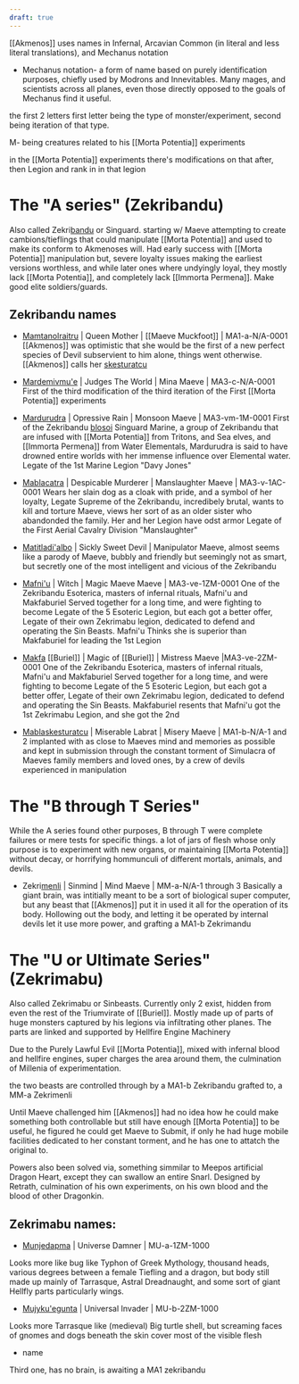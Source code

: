 ```yaml
---
draft: true
---
```



[[Akmenos]] uses names in Infernal, Arcavian Common (in literal and less literal translations), and Mechanus notation

- Mechanus notation- a form of name based on purely identification purposes, chiefly used by Modrons and Innevitables. Many mages, and scientists across all planes, even those directly opposed to the goals of Mechanus find it useful.

the first 2 letters first letter being the type of monster/experiment, second being iteration of that type.

M- being creatures related to his [[Morta Potentia]] experiments

in the [[Morta Potentia]] experiments there's modifications on that after, then Legion and rank in in that legion

# The "A series" (Zekribandu)
Also called Zekri[bandu](https://la-lojban.github.io/sutysisku/lojban/index.html#seskari=cnano&sisku=bandu&bangu=en&versio=masno) or Singuard. starting w/ Maeve attempting to create cambions/tieflings that could manipulate [[Morta Potentia]] and used to make its conform to Akmenoses will. Had early success with [[Morta Potentia]] manipulation but, severe loyalty issues making the earliest versions worthless, and while later ones where undyingly loyal, they mostly lack [[Morta Potentia]], and completely lack [[Immorta Permena]]. Make good elite soldiers/guards.




## Zekribandu names

- [Mamta](https://la-lojban.github.io/sutysisku/lojban/index.html#seskari=cnano&sisku=zbalermorna&bangu=en&versio=masno)[nolraitru](https://la-lojban.github.io/sutysisku/lojban/index.html#seskari=cnano&sisku=nolraitru&bangu=en&versio=masno) | Queen Mother | [[Maeve Muckfoot]] | MA1-a-N/A-0001
[[Akmenos]] was optimistic that she would be the first of a new perfect species of Devil subservient to him alone, things went otherwise. [[Akmenos]] calls her  [skestu](https://la-lojban.github.io/sutysisku/lojban/index.html#seskari=cnano&sisku=skestu&bangu=en&versio=masno)[ratcu](https://la-lojban.github.io/sutysisku/lojban/index.html#seskari=cnano&sisku=ratcu&bangu=en&versio=masno)

- [Marde](https://la-lojban.github.io/sutysisku/lojban/index.html#seskari=cnano&sisku=marde&bangu=en&versio=masno)[mivmu'e](https://la-lojban.github.io/sutysisku/lojban/index.html#seskari=cnano&sisku=mivmu%2527e&bangu=en&versio=masno) | Judges The World | Mina Maeve | MA3-c-N/A-0001
First of the third modification of the third iteration of the First [[Morta Potentia]] experiments

-  [Mardurudra](https://la-lojban.github.io/sutysisku/lojban/index.html#seskari=cnano&sisku=mardurudra&bangu=en&versio=masno) | Opressive Rain | Monsoon Maeve | MA3-vm-1M-0001
First of the Zekribandu [blosoi](https://la-lojban.github.io/sutysisku/lojban/index.html#seskari=cnano&sisku=blosoi&bangu=en&versio=masno) Singuard Marine, a group of Zekribandu that are infused with [[Morta Potentia]] from Tritons, and  Sea elves, and [[Immorta Permena]] from Water Elementals, Mardurudra is said to have drowned entire worlds with her immense influence over Elemental water. Legate of the 1st Marine Legion "Davy Jones"

- [Mabla](https://la-lojban.github.io/sutysisku/lojban/index.html#seskari=cnano&sisku=zbalermorna&bangu=en&versio=masno)[catra](https://la-lojban.github.io/sutysisku/lojban/index.html#seskari=cnano&sisku=catra&bangu=en&versio=masno) | Despicable Murderer | Manslaughter Maeve | MA3-v-1AC-0001
Wears her slain dog as a cloak with pride, and a symbol of her loyalty, Legate Supreme of the Zekribandu, incredibely brutal, wants to kill and torture Maeve, views her sort of as an older sister who abandonded the family. Her and her Legion have odst armor  Legate of the First Aerial Cavalry Division "Manslaughter"

- [Matitla](https://la-lojban.github.io/sutysisku/lojban/index.html#seskari=cnano&sisku=zbalermorna&bangu=en&versio=masno)[di'albo](https://la-lojban.github.io/sutysisku/lojban/index.html#seskari=cnano&sisku=di%2527albo&bangu=en&versio=masno) | Sickly Sweet Devil | Manipulator Maeve, 
almost seems like a parody of Maeve, bubbly and friendly but seemingly not as smart, but secretly one of the most intelligent and vicious of the Zekribandu

- [Mafni'u](https://la-lojban.github.io/sutysisku/lojban/index.html#seskari=cnano&sisku=mafni%2527u&bangu=en&versio=masno) | Witch | Magic Maeve Maeve | MA3-ve-1ZM-0001
One of the Zekribandu Esoterica, masters of infernal rituals, Mafni'u and Makfaburiel Served together for a long time, and were fighting to become Legate of the 5 Esoteric Legion, but each got a better offer, Legate of their own Zekrimabu legion, dedicated to defend and operating the Sin Beasts. Mafni'u Thinks she is superior than Makfaburiel for leading the 1st Legion

- [Makfa](https://la-lojban.github.io/sutysisku/lojban/index.html#seskari=cnano&sisku=makfa&bangu=en&versio=masno) [[Buriel]] | Magic of [[Buriel]] | Mistress Maeve |MA3-ve-2ZM-0001
One of the Zekribandu Esoterica, masters of infernal rituals, Mafni'u and Makfaburiel Served together for a long time, and were fighting to become Legate of the 5 Esoteric Legion, but each got a better offer, Legate of their own Zekrimabu legion, dedicated to defend and operating the Sin Beasts. Makfaburiel resents that Mafni'u got the 1st Zekrimabu Legion, and she got the 2nd

- [Mabla](https://la-lojban.github.io/sutysisku/lojban/index.html#seskari=cnano&sisku=zbalermorna&bangu=en&versio=masno)[skestu](https://la-lojban.github.io/sutysisku/lojban/index.html#seskari=cnano&sisku=skestu&bangu=en&versio=masno)[ratcu](https://la-lojban.github.io/sutysisku/lojban/index.html#seskari=cnano&sisku=ratcu&bangu=en&versio=masno) | Miserable Labrat | Misery Maeve | MA1-b-N/A-1 and 2
 implanted with as close to Maeves mind and memories as possible and kept in submission through the constant torment of Simulacra of Maeves family members and loved ones, by a crew of devils experienced in manipulation


# The "B through T Series" 

While the A series found other purposes, B through T were complete failures or mere tests for specific things. a lot of jars of flesh whose only purpose is to experiment with new organs, or maintaining [[Morta Potentia]] without decay, or horrifying hommunculi of different mortals, animals, and devils.

- Zekri[menli](https://la-lojban.github.io/sutysisku/lojban/index.html#seskari=cnano&sisku=menli&bangu=en&versio=masno) | Sinmind | Mind Maeve | MM-a-N/A-1 through 3
Basically a giant brain, was intitially meant to be a sort of biological super computer, but any beast that [[Akmenos]] put it in used it all for the operation of its body. Hollowing out the body, and letting it be operated by internal devils let it use more power, and grafting a MA1-b Zekrimandu
# The "U or Ultimate Series" (Zekrimabu) 

Also called Zekrimabu or Sinbeasts. Currently only 2 exist, hidden from even the rest of the Triumvirate of [[Buriel]]. Mostly made up of parts of huge monsters captured by his legions via infiltrating other planes. The parts are linked and supported by Hellfire Engine Machinery

Due to the Purely Lawful Evil [[Morta Potentia]], mixed with infernal blood and hellfire engines, super charges the area around them, the culmination of Millenia of experimentation.

the two beasts are controlled through by a MA1-b Zekribandu grafted to, a MM-a Zekrimenli

Until Maeve challenged him [[Akmenos]] had no idea how he could make something both controllable but still have enough [[Morta Potentia]] to be useful, he figured he could get Maeve to Submit, if only he had huge mobile facilities dedicated to her constant torment, and he has one to attatch the original to.

Powers also been solved via, something simmilar to Meepos artificial Dragon Heart, except they can swallow an entire Snarl. Designed by Retrath, culmination of his own experiments, on his own blood and the blood of other Dragonkin.

## Zekrimabu names:

- [Munje](https://la-lojban.github.io/sutysisku/lojban/index.html#seskari=cnano&sisku=munje&bangu=en&versio=masno)[dapma](https://la-lojban.github.io/sutysisku/lojban/index.html#seskari=cnano&sisku=dapma&bangu=en&versio=masno) | Universe Damner | MU-a-1ZM-1000

Looks more like bug like Typhon of Greek Mythology, thousand heads, various degrees between a female Tiefling and a dragon, but body still made up mainly of Tarrasque, Astral Dreadnaught, and some sort of giant Hellfly parts particularly wings.

- [Mujyku'e](https://la-lojban.github.io/sutysisku/lojban/index.html#seskari=cnano&sisku=mujyku%2527e&bangu=en&versio=masno)[gunta](https://la-lojban.github.io/sutysisku/lojban/index.html#seskari=cnano&sisku=gunta&bangu=en&versio=masno) | Universal Invader | MU-b-2ZM-1000

Looks more Tarrasque like (medieval) Big turtle shell, but screaming faces of gnomes and dogs beneath the skin cover most of the visible flesh

- name

Third one, has no brain, is awaiting a MA1 zekribandu 